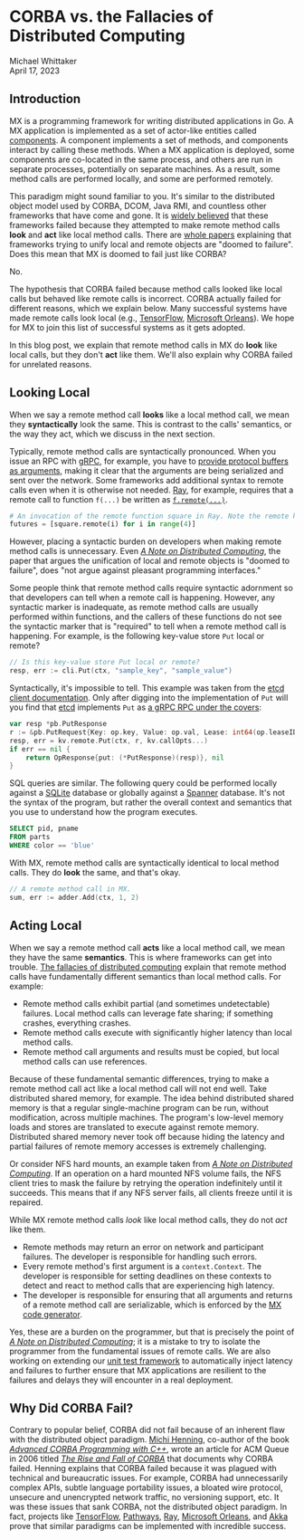 # CORBA vs. the Fallacies of Distributed Computing

<div class="blog-author">Michael Whittaker</div>
<div class="blog-date">April 17, 2023</div>

## Introduction

MX is a programming framework for writing distributed applications
in Go. A MX application is implemented as a set of actor-like
entities called [components][]. A component implements a set of methods, and
components interact by calling these methods. When a MX application
is deployed, some components are co-located in the same process, and others are
run in separate processes, potentially on separate machines. As a result, some
method calls are performed locally, and some are performed remotely.

This paradigm might sound familiar to you. It's similar to the distributed
object model used by CORBA, DCOM, Java RMI, and countless other frameworks that
have come and gone. It is [widely believed][why_corba_failed] that these
frameworks failed because they attempted to make remote method calls **look**
and **act** like local method calls. There are [whole papers][a_note_on_dc]
explaining that frameworks trying to unify local and remote objects are "doomed
to failure". Does this mean that MX is doomed to fail just like
CORBA?

No.

The hypothesis that CORBA failed because method calls looked like local calls
but behaved like remote calls is incorrect. CORBA actually failed for different
reasons, which we explain below. Many successful systems have made remote calls
look local (e.g., [TensorFlow][tensorflow], [Microsoft Orleans][orleans]). We
hope for MX to join this list of successful systems as it gets
adopted.

In this blog post, we explain that remote method calls in MX do
**look** like local calls, but they don't **act** like them. We'll also explain
why CORBA failed for unrelated reasons.

## Looking Local

When we say a remote method call **looks** like a local method call, we mean
they **syntactically** look the same. This is contrast to the calls' semantics,
or the way they act, which we discuss in the next section.

Typically, remote method calls are syntactically pronounced. When you issue an
RPC with [gRPC][], for example, you have to [provide protocol buffers as
arguments](https://grpc.io/docs/languages/go/basics/#simple-rpc-1), making it
clear that the arguments are being serialized and sent over the network. Some
frameworks add additional syntax to remote calls even when it is otherwise not
needed. [Ray](https://www.ray.io/), for example, requires that a remote call to
function `f(...)` be written as [`f.remote(...)`][ray_remote].

```python
# An invocation of the remote function square in Ray. Note the remote keyword.
futures = [square.remote(i) for i in range(4)]
```

However, placing a syntactic burden on developers when making remote method
calls is unnecessary. Even [*A Note on Distributed Computing*][a_note_on_dc],
the paper that argues the unification of local and remote objects is "doomed to
failure", does "not argue against pleasant programming interfaces."

Some people think that remote method calls require syntactic adornment so that
developers can tell when a remote call is happening. However, any syntactic
marker is inadequate, as remote method calls are usually performed within
functions, and the callers of these functions do not see the syntactic marker
that is "required" to tell when a remote method call is happening. For example,
is the following key-value store `Put` local or remote?

```go
// Is this key-value store Put local or remote?
resp, err := cli.Put(ctx, "sample_key", "sample_value")
```

Syntactically, it's impossible to tell. This example was taken from the [etcd
client documentation][etcd_client]. Only after digging into the implementation
of `Put` will you find that [etcd](https://etcd.io/) implements `Put` as [a gRPC
RPC under the covers][etcd_put]:

```go
var resp *pb.PutResponse
r := &pb.PutRequest{Key: op.key, Value: op.val, Lease: int64(op.leaseID), PrevKv: op.prevKV, IgnoreValue: op.ignoreValue, IgnoreLease: op.ignoreLease}
resp, err = kv.remote.Put(ctx, r, kv.callOpts...)
if err == nil {
    return OpResponse{put: (*PutResponse)(resp)}, nil
}
```

SQL queries are similar. The following query could be performed locally against
a [SQLite](https://sqlite.org/index.html) database or globally against a
[Spanner](https://cloud.google.com/spanner) database. It's not the syntax of the
program, but rather the overall context and semantics that you use to understand
how the program executes.

```sql
SELECT pid, pname
FROM parts
WHERE color == 'blue'
```

With MX, remote method calls are syntactically identical to local
method calls. They do **look** the same, and that's okay.

```go
// A remote method call in MX.
sum, err := adder.Add(ctx, 1, 2)
```

## Acting Local

When we say a remote method call **acts** like a local method call, we mean they
have the same **semantics**. This is where frameworks can get into trouble.
[The fallacies of distributed computing][fallacies] explain that remote method
calls have fundamentally different semantics than local method calls. For
example:

- Remote method calls exhibit partial (and sometimes undetectable) failures.
  Local method calls can leverage fate sharing; if something crashes, everything
  crashes.
- Remote method calls execute with significantly higher latency than local
  method calls.
- Remote method call arguments and results must be copied, but local method
  calls can use references.

Because of these fundamental semantic differences, trying to make a remote
method call act like a local method call will not end well. Take distributed
shared memory, for example. The idea behind distributed shared memory is that a
regular single-machine program can be run, without modification, across multiple
machines. The program's low-level memory loads and stores are translated to
execute against remote memory. Distributed shared memory never took off because
hiding the latency and partial failures of remote memory accesses is extremely
challenging.

Or consider NFS hard mounts, an example taken from [*A Note on Distributed
Computing*][a_note_on_dc]. If an operation on a hard mounted NFS volume fails,
the NFS client tries to mask the failure by retrying the operation indefinitely
until it succeeds. This means that if any NFS server fails, all clients
freeze until it is repaired.

While MX remote method calls *look* like local method calls, they do
not *act* like them.

- Remote methods may return an error on network and participant failures.  The
  developer is responsible for handling such errors.
- Every remote method's first argument is a `context.Context`. The
  developer is responsible for setting deadlines on these contexts to detect and
  react to method calls that are experiencing high latency.
- The developer is responsible for ensuring that all arguments and returns of a
  remote method call are serializable, which is enforced by the [MX
  code generator][generator].

Yes, these are a burden on the programmer, but that is precisely the point of
[*A Note on Distributed Computing*][a_note_on_dc]; it is a mistake to try to
isolate the programmer from the fundamental issues of remote calls. We are also
working on extending our [unit test framework][testing] to automatically inject
latency and failures to further ensure that MX applications are
resilient to the failures and delays they will encounter in a real deployment.

## Why Did CORBA Fail?

Contrary to popular belief, CORBA did not fail because of an inherent flaw with
the distributed object paradigm. [Michi Henning][michi], co-author of the book
[*Advanced CORBA Programming with C++*][corba_book], wrote an article for ACM
Queue in 2006 titled [*The Rise and Fall of CORBA*][corba_queue] that documents
why CORBA failed. Henning explains that CORBA failed because it was plagued with
technical and bureaucratic issues. For example, CORBA had unnecessarily complex
APIs, subtle language portability issues, a bloated wire protocol, unsecure and
unencrypted network traffic, no versioning support, etc. It was these issues
that sank CORBA, not the distributed object paradigm. In fact, projects like
[TensorFlow][tensorflow], [Pathways][pathways], [Ray][ray], [Microsoft
Orleans][orleans], and [Akka][akka] prove that similar paradigms can be
implemented with incredible success.

[a_note_on_dc]: https://scholar.harvard.edu/files/waldo/files/waldo-94.pdf
[akka]: https://akka.io/
[components]: ../docs.html#components
[corba_book]: https://www.informit.com/store/advanced-corba-programming-with-c-plus-plus-9780201379273
[corba_queue]: https://queue.acm.org/detail.cfm?id=1142044
[etcd_client]: https://pkg.go.dev/go.etcd.io/etcd/client/v3#section-readme
[etcd_put]: https://github.com/etcd-io/etcd/blob/217d183e5a2b2b7e826825f8218b8c4f53590a8f/client/v3/kv.go#L153-L159
[fallacies]: https://en.wikipedia.org/wiki/Fallacies_of_distributed_computing
[gRPC]: https://grpc.io/
[generator]: ../docs.html#mx-generate
[michi]: http://www.triodia.com/
[orleans]: https://learn.microsoft.com/en-us/dotnet/orleans/overview
[pathways]: https://arxiv.org/pdf/2203.12533.pdf
[ray]: https://www.ray.io/
[ray_remote]: https://docs.ray.io/en/latest/ray-core/walkthrough.html
[tensorflow]: https://www.tensorflow.org/
[testing]: ../docs.html#testing
[why_corba_failed]: https://stackoverflow.com/a/3836026

